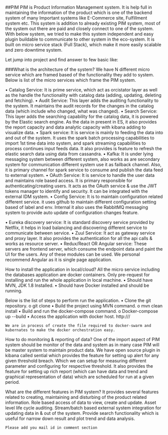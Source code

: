 ##PIM
PIM is Product Information Management system. It is help full in maintaining the information of the product which is one of the backend system of many Important systems like E-Commerce site, Fulfillment system etc.
This system is addition to already existing PIM system, most of the system out there are paid and closely connect to one of the system. With below system, we tried to make this system independent and easy plugin buildable to communicate to other system in the eco-system.
It is built on micro service stack (Full Stack), which make it more easily scalable and zero downtime system.

Let jump into project and find answer to few basic like:

###What is the architecture of the system?
We have N different micro service which are framed based of the functionality they add to system.
Below is list of the micro services which frame the PIM system.

•	Catalog Service: It is prime service, which act as orcistator layer as well as the handle the functionality with catalog data (adding, updating, deleting and fetching).
•	Audit Service: This layer adds the auditing functionality to the system. It maintains the audit records for the changes in the catalog data (which include who changed, what was changed).
•	Search Service: This layer adds the searching capability for the catalog data, it is powered by the Elastic search engine. As the data in present in ES, it also provides the report capacity and data analytic capacity with kibana adding to visualize data.
•	Spark service: It is service is mainly to feeding the data into and out of the system. It uses the spark batch processing capabilities to import 1st time data into system, and spark streaming capabilities to process continues input feeds data. It also provides is feature to refresh the elastic search data using data from cassandra.
•	Kafka: It is under lying messaging system between different system, also works as are secondary system for communication different system use it as failback channel. Also, it is primary channel for spark service to consume and publish the data feed to external system.
•	OAuth Service: It is service to handle the user data and maintains role based access. It is primary responsible for authenticating/creating users. It acts as the OAuth service & use the JWT tokens manager to identify and security. It can be integrated with the external IDM system.
•	Config Service: It is to maintain configuration related different service. it uses github to maintain different configuration setting based of label and env. Internal it also uses the RabbitMQ messaging system to provide auto update of configuration changes feature.

•	Eureka discovery service: It is standard discovery service provided by Netflix, it helps in load balancing and discovering different service to communicate between service.
•	Zuul Service: It act as gateway service and proxy layer. It also provides the authentication for all the api calls & works as resource server.
•	Redux/React OR Angular service: These servers are frontend server, which consume the endpoint data and paint the UI for the users. Any of these modules can be used. We personal recommend Angular as it is single page application.


How to install the application in local/cloud?
	All the micro service including the databases application are docker containers. Only pre-request for installing and run the whole application in local machine.
•	Should have MVN, JDK 1.8 Installed.
•	Should have Docker installed and should be running.

Below is the list of steps to perform run the application.
•	Clone the git repository.
o	    git clone <git repo url>
•	Build the project using MVN command.
o	    mvn clean install
•	Build and run the docker-compose command.
o	    Docker-compose up --build
•	Access the application with docker host.
        http://<docker-hostname>/

    We are in process of create the file required to docker-swarm and kubernates to make the docker orchestration easy.

How to do monitoring & reporting of data?
	One of the import aspect of PIM system should be monitor of the data and system as in many case PIM will be master system to maintain product data. We have open source plugin in kibana called sential which provides the feature for setting up alert for any given threshold breach. Which we can setup for measuring different parameter and configuring for respective threshold.
	It also provides the feature for setting up rich report (which can have data and trend and graphical representation of data) which are scheduled for run at a given period.

What are the different features in PIM system?
	It provides several features related to creating, maintaining and disturbing of the product related information.
    Role based access of data to view, create and update.
    Asset level life cycle auditing.
	Stream/batch based external system integration for updating data in & out of the system.
	Provide search functionality which is useful for narrow down result and plot trend and data analysis.

	Please add you mail id in comment section

